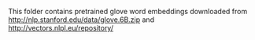 This folder contains pretrained glove word embeddings downloaded from http://nlp.stanford.edu/data/glove.6B.zip and http://vectors.nlpl.eu/repository/